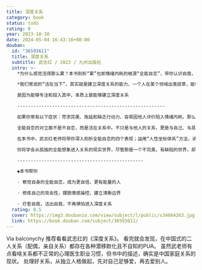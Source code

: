 ```yaml
---
title: 深度关系
category: book
status: todo
rating: 0
year: 2023-10-30
date: 2024-05-04 16:43:16+08:00
douban:
  id: "36593611"
  title: 深度关系
  subtitle: 武志红 / 2023 / 九州出版社
  intro: >-
    *为什么感觉活得那么累？本书剖析“累”也即情绪内耗的根源“全能自恋”，带你认识自我，找到活得松弛的方法

    *我们常说的“活在当下”，其实就是建立深度关系的能力，一个人在某个领域出类拔萃，能够缔结良好的人际关系，

    是因为能够专注和投入其中，本质上是能够建立深度关系

    -------------------------------------------------------

    如果你常有以下症状：苛求完美、拖延和缺乏行动力、容易因他人评价陷入情绪内耗，那么，你有可能处在自己都未察觉的全能自恋之中。

    全能自恋的对立面不是不自恋，而是活在关系中。不只是与他人的关系，更是与自己、与具体事物、与世界建立深度关系。这意味着持续的专注和投入；需要放下自恋想象，尊重事物本身以及他人的本来面貌。

    在本书中，武志红老师将带你深入剖析全能自恋的四个表现；运用“人性坐标体系”方法，讲解如何与他人建立平等、深度的关系，而非追求在权力上位的自恋；破除头脑对你的控制，发展出真正的自信。

    你将学会从孤独的全能想象进入关系的现实世界，尽管那是一个不完美、有缺陷的世界，却是真实、有情有义的世界，而和真实世界构建深度关系，是一种最根本的疗愈，也是我们幸福和创造力的源泉。

    -----------------------------------------------

    ◆本书帮你

    · 察觉自身的全能自恋，成为更自信、更有能量的人

    · 修炼自己的攻击性，摆脱情感操控，建立清晰边界

    · 疗愈自我，活出自我，不再惧怕进入深度关系
  rating: 8.5
  cover: https://img3.doubanio.com/view/subject/l/public/s34664263.jpg
  link: https://book.douban.com/subject/36593611/
---
```


Via balconychy 推荐看看武志红的《深度关系》。
看完就会发现，在中国式的二人关系（配偶，亲自关系）都存在各种潜移默化且不自知的PUA。
虽然武老师有点看啥关系都不正常的心理医生职业习惯，但书中的描述，确实是中国家庭关系的现状。
处理好关系，从独立人格做起，先对自己足够爱，再去爱别人。
